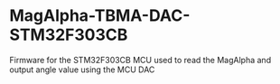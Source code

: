 # MagAlpha-TBMA-DAC-STM32F303CB
Firmware for the STM32F303CB MCU used to read the MagAlpha and output angle value using the MCU DAC
